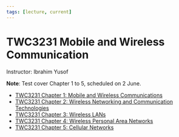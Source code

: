 ```yaml
---
tags: [lecture, current]
---
```


# TWC3231 Mobile and Wireless Communication

Instructor: Ibrahim Yusof

**Note**: Test cover Chapter 1 to 5, scheduled on 2 June.

- [TWC3231 Chapter 1: Mobile and Wireless Communications](202303292140.md)
- [TWC3231 Chapter 2: Wireless Networking and Communication Technologies](202303301604.md)
- [TWC3231 Chapter 3: Wireless LANs](202304061051.md)
- [TWC3231 Chapter 4: Wireless Personal Area Networks](202304211957.md)
- [TWC3231 Chapter 5: Cellular Networks](202305081315.md)
